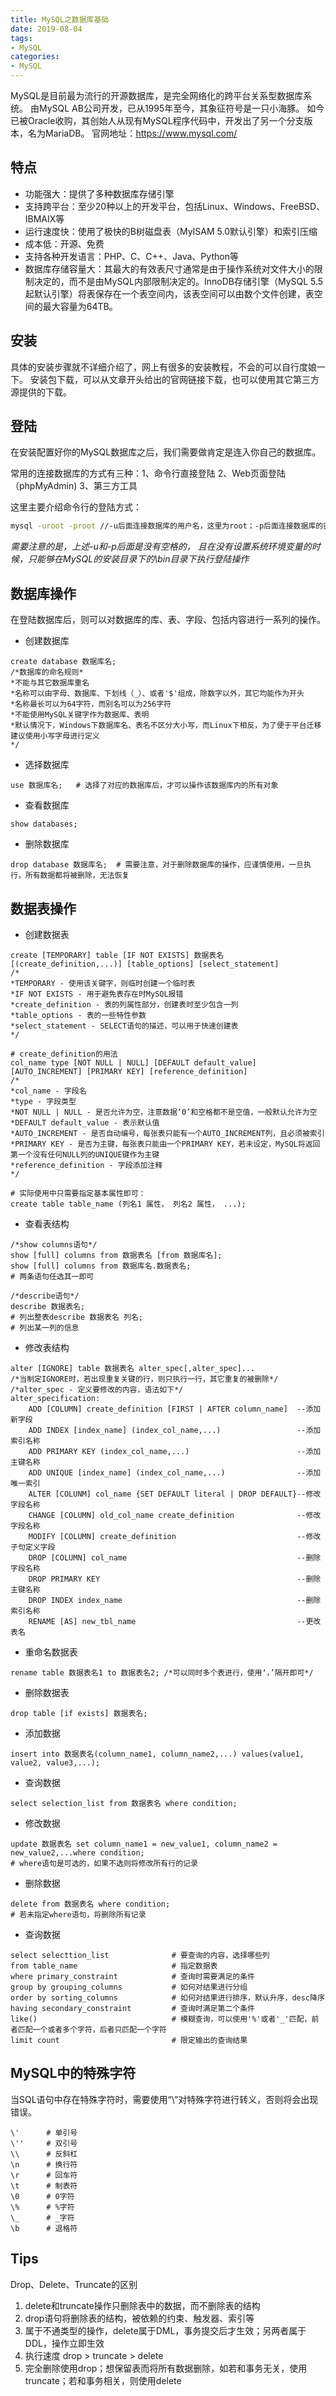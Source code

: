 ```yaml
---
title: MySQL之数据库基础
date: 2019-08-04
tags: 
- MySQL
categories: 
- MySQL
---
```


MySQL是目前最为流行的开源数据库，是完全网络化的跨平台关系型数据库系统。
由MySQL AB公司开发，已从1995年至今，其象征符号是一只小海豚。
如今已被Oracle收购，其创始人从现有MySQL程序代码中，开发出了另一个分支版本，名为MariaDB。
官网地址：https://www.mysql.com/

## 特点

- 功能强大：提供了多种数据库存储引擎
- 支持跨平台：至少20种以上的开发平台，包括Linux、Windows、FreeBSD、IBMAIX等
- 运行速度快：使用了极快的B树磁盘表（MyISAM 5.0默认引擎）和索引压缩
- 成本低：开源、免费
- 支持各种开发语言：PHP、C、C++、Java、Python等
- 数据库存储容量大：其最大的有效表尺寸通常是由于操作系统对文件大小的限制决定的，而不是由MySQL内部限制决定的。InnoDB存储引擎（MySQL 5.5起默认引擎）将表保存在一个表空间内，该表空间可以由数个文件创建，表空间的最大容量为64TB。



## 安装

具体的安装步骤就不详细介绍了，网上有很多的安装教程，不会的可以自行度娘一下。
安装包下载，可以从文章开头给出的官网链接下载，也可以使用其它第三方源提供的下载。

## 登陆

在安装配置好你的MySQL数据库之后，我们需要做肯定是连入你自己的数据库。

常用的连接数据库的方式有三种：1、命令行直接登陆 2、Web页面登陆（phpMyAdmin) 3、第三方工具

这里主要介绍命令行的登陆方式：

```bash
mysql -uroot -proot //-u后面连接数据库的用户名，这里为root；-p后面连接数据库的密码，这里为root
```

*需要注意的是，上述-u和-p后面是没有空格的，*
*且在没有设置系统环境变量的时候，只能够在MySQL的安装目录下的\bin目录下执行登陆操作*

## 数据库操作

在登陆数据库后，则可以对数据库的库、表、字段、包括内容进行一系列的操作。

- 创建数据库

```mysql
create database 数据库名;
/*数据库的命名规则*
*不能与其它数据库重名
*名称可以由字母、数据库、下划线（_）、或者'$'组成，除数字以外，其它均能作为开头
*名称最长可以为64字符，而别名可以为256字符
*不能使用MySQL关键字作为数据库、表明
*默认情况下，Windows下数据库名、表名不区分大小写，而Linux下相反，为了便于平台迁移建议使用小写字母进行定义
*/
```

- 选择数据库

```mysql
use 数据库名;   # 选择了对应的数据库后，才可以操作该数据库内的所有对象
```

- 查看数据库

```mysql
show databases;
```

- 删除数据库

```mysql
drop database 数据库名;  # 需要注意，对于删除数据库的操作，应谨慎使用，一旦执行，所有数据都将被删除，无法恢复
```

## 数据表操作

- 创建数据表

```mysql
create [TEMPORARY] table [IF NOT EXISTS] 数据表名 [(create_definition,...)] [table_options] [select_statement]
/*
*TEMPORARY - 使用该关键字，则临时创建一个临时表
*IF NOT EXISTS - 用于避免表存在时MySQL报错
*create_definition - 表的列属性部分，创建表时至少包含一列
*table_options - 表的一些特性参数
*select_statement - SELECT语句的描述，可以用于快速创建表
*/

# create_definition的用法
col_name type [NOT NULL | NULL] [DEFAULT default_value] [AUTO_INCREMENT] [PRIMARY KEY] [reference_definition]
/*
*col_name - 字段名
*type - 字段类型
*NOT NULL | NULL - 是否允许为空，注意数据‘0’和空格都不是空值，一般默认允许为空
*DEFAULT default_value - 表示默认值
*AUTO_INCREMENT - 是否自动编号，每张表只能有一个AUTO_INCREMENT列，且必须被索引
*PRIMARY KEY - 是否为主键，每张表只能由一个PRIMARY KEY，若未设定，MySQL将返回第一个没有任何NULL列的UNIQUE键作为主键
*reference_definition - 字段添加注释
*/

# 实际使用中只需要指定基本属性即可：
create table table_name (列名1 属性， 列名2 属性， ...);
```

- 查看表结构

```mysql
/*show columns语句*/
show [full] columns from 数据表名 [from 数据库名];
show [full] columns from 数据库名.数据表名;
# 两条语句任选其一即可

/*describe语句*/
describe 数据表名;          
# 列出整表describe 数据表名 列名;     
# 列出某一列的信息
```

- 修改表结构

```mysql
alter [IGNORE] table 数据表名 alter_spec[,alter_spec]...
/*当制定IGNORE时，若出现重复关键的行，则只执行一行，其它重复的被删除*/
/*alter_spec - 定义要修改的内容，语法如下*/
alter_specification:    
    ADD [COLUMN] create_definition [FIRST | AFTER column_name]  --添加新字段    
    ADD INDEX [index_name] (index_col_name,...)                 --添加索引名称    
    ADD PRIMARY KEY (index_col_name,...)                        --添加主键名称    
    ADD UNIQUE [index_name] (index_col_name,...)                --添加唯一索引    
    ALTER [COLUNM] col_name {SET DEFAULT literal | DROP DEFAULT}--修改字段名称    
    CHANGE [COLUMN] old_col_name create_definition              --修改字段名称    
    MODIFY [COLUMN] create_definition                           --修改子句定义字段    
    DROP [COLUMN] col_name                                      --删除字段名称    
    DROP PRIMARY KEY                                            --删除主键名称    
    DROP INDEX index_name                                       --删除索引名称    
    RENAME [AS] new_tbl_name                                    --更改表名
```

- 重命名数据表

```mysql
rename table 数据表名1 to 数据表名2; /*可以同时多个表进行，使用‘，’隔开即可*/
```

- 删除数据表

```mysql
drop table [if exists] 数据表名;
```

- 添加数据

```mysql
insert into 数据表名(column_name1, column_name2,...) values(value1, value2, value3,...);
```

- 查询数据

```mysql
select selection_list from 数据表名 where condition;
```

- 修改数据

```mysql
update 数据表名 set column_name1 = new_value1, column_name2 = new_value2,...where condition;
# where语句是可选的，如果不选则将修改所有行的记录
```

- 删除数据

```mysql
delete from 数据表名 where condition;
# 若未指定where语句，将删除所有记录
```

- 查询数据

```mysql
select selecttion_list              # 要查询的内容，选择哪些列
from table_name                     # 指定数据表
where primary_constraint            # 查询时需要满足的条件
group by grouping_columns           # 如何对结果进行分组
order by sorting_columns            # 如何对结果进行排序，默认升序，desc降序
having secondary_constraint         # 查询时满足第二个条件
like()                              # 模糊查询，可以使用'%'或者'_'匹配，前者匹配一个或者多个字符，后者只匹配一个字符
limit count                         # 限定输出的查询结果
```

## MySQL中的特殊字符

当SQL语句中存在特殊字符时，需要使用“\”对特殊字符进行转义，否则将会出现错误。

```mysql
\'      # 单引号
\''     # 双引号
\\      # 反斜杠
\n      # 换行符
\r      # 回车符
\t      # 制表符
\0      # 0字符
\%      # %字符
\_      # _字符
\b      # 退格符
```

## Tips

Drop、Delete、Truncate的区别

1. delete和truncate操作只删除表中的数据，而不删除表的结构
2. drop语句将删除表的结构，被依赖的约束、触发器、索引等
3. 属于不通类型的操作，delete属于DML，事务提交后才生效；另两者属于DDL，操作立即生效
4. 执行速度 drop > truncate > delete
5. 完全删除使用drop；想保留表而将所有数据删除，如若和事务无关，使用truncate；若和事务相关，则使用delete